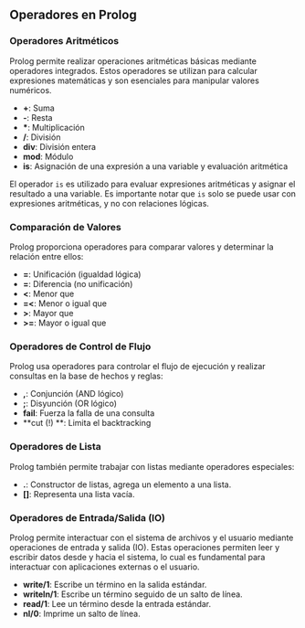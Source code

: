 ## Operadores en Prolog

### Operadores Aritméticos

Prolog permite realizar operaciones aritméticas básicas mediante operadores integrados. Estos operadores se utilizan para calcular expresiones matemáticas y son esenciales para manipular valores numéricos.

- **+**: Suma
- **-**: Resta
- **\***: Multiplicación
- **/**: División
- **div**: División entera
- **mod**: Módulo
- **is**: Asignación de una expresión a una variable y evaluación aritmética

El operador `is` es utilizado para evaluar expresiones aritméticas y asignar el resultado a una variable. Es importante notar que `is` solo se puede usar con expresiones aritméticas, y no con relaciones lógicas.

### Comparación de Valores

Prolog proporciona operadores para comparar valores y determinar la relación entre ellos:

- **=**: Unificación (igualdad lógica)
- **\=**: Diferencia (no unificación)
- **<**: Menor que
- **=<**: Menor o igual que
- **>**: Mayor que
- **>=**: Mayor o igual que

### Operadores de Control de Flujo

Prolog usa operadores para controlar el flujo de ejecución y realizar consultas en la base de hechos y reglas:

- **,**: Conjunción (AND lógico)
- **;**: Disyunción (OR lógico)
- **fail**: Fuerza la falla de una consulta
- **cut (!) **: Limita el backtracking

### Operadores de Lista

Prolog también permite trabajar con listas mediante operadores especiales:

- **.**: Constructor de listas, agrega un elemento a una lista.
- **[]**: Representa una lista vacía.
  
### Operadores de Entrada/Salida (IO)

Prolog permite interactuar con el sistema de archivos y el usuario mediante operaciones de entrada y salida (IO). Estas operaciones permiten leer y escribir datos desde y hacia el sistema, lo cual es fundamental para interactuar con aplicaciones externas o el usuario.

- **write/1**: Escribe un término en la salida estándar.
- **writeln/1**: Escribe un término seguido de un salto de línea.
- **read/1**: Lee un término desde la entrada estándar.
- **nl/0**: Imprime un salto de línea.
